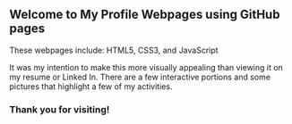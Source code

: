 ## Welcome to My Profile Webpages using GitHub pages

These webpages include: HTML5, CSS3, and JavaScript

It was my intention to make this more visually appealing than viewing it on my resume or Linked In.
There are a few interactive portions and some pictures that highlight a few of my activities.

### Thank you for visiting!
